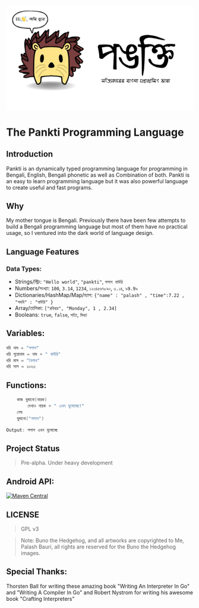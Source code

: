 ![Pankti Programming Language](./images/pankti_header.png)
# The Pankti Programming Language


## Introduction
Pankti is an dynamically typed programming language for programming in Bengali,
English, Bengali phonetic as well as Combination of both. Pankti is an easy to 
learn programming language but it was also powerful language to create useful 
and fast programs.

## Why
My mother tongue is Bengali. Previously there have been few attempts to build 
a Bengali programming language but most of them have no practical usage, so I 
ventured into the dark world of language design.

## Language Features
### Data Types:
* Strings/স্ট্রিং: `"Hello world"`, `"pankti"`, `পলাশ বাউরি `
* Numbers/সংখ্যা: `100`, `3.14`, `1234`, `১২৩৪৫৬৭৮৯০`, `৩.১৪`, `৯9.9৯`
* Dictionaries/HashMap/Map/ম্যাপ: `{"name" : "palash" , "time":7.22 , "পদবি" : "বাউরি" }`
* Array/তালিকা: `["রবিবার", "Monday", 1 , 2.34]`
* Booleans: `true`, `false`, `সত্যি`, `মিথ্যা`

## Variables:
```go
ধরি নাম = "পলাশ"
ধরি পুরোনাম = নাম + " বাউরি"
ধরি মাস = "বৈশাখ"
ধরি সাল = ২০২৩
```

## Functions:
```go
    কাজ ঘুমানো(নায়ক)
        দেখাও নায়ক + " এখন ঘুমোচ্ছে!"
    শেষ
    ঘুমানো("পলাশ")
```

```go
Output: পলাশ এখন ঘুমোচ্ছে
```


## Project Status
> Pre-alpha. Under heavy development

## Android API:

[![Maven Central](https://img.shields.io/maven-central/v/in.palashbauri/panktijapi)](https://central.sonatype.dev/artifact/in.palashbauri/panktijapi/0.1.1-alpha.1)


## LICENSE
> GPL v3

>Note: Buno the Hedgehog, and all artworks are copyrighted to Me, Palash Bauri, all
rights are reserved for the Buno the Hedgehog images.

## Special Thanks:
Thorsten Ball for writing these amazing book "Writing An Interpreter In Go" and "Writing A Compiler In Go" and Robert Nystrom for writing his awesome book "Crafting Interpreters"
